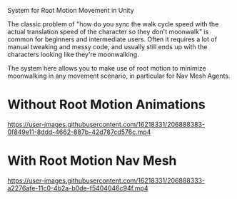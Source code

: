 System for Root Motion Movement in Unity

The classic problem of "how do you sync the walk cycle speed with the actual translation speed of the character so they don't moonwalk" is common for beginners and intermediate users. Often it requires a lot of manual tweaking and messy code, and usually still ends up with the characters looking like they're moonwalking.

The system here allows you to make use of root motion to minimize moonwalking in any movement scenario, in particular for Nav Mesh Agents.




# Without Root Motion Animations
https://user-images.githubusercontent.com/16218331/206888383-0f849e11-8ddd-4662-887b-42d787cd576c.mp4



# With Root Motion Nav Mesh
https://user-images.githubusercontent.com/16218331/206888333-a2276afe-11c0-4b2a-b0de-f5404046c94f.mp4

